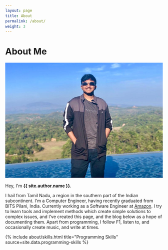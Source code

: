 ```yaml
---
layout: page
title: About
permalink: /about/
weight: 3
---
```


# **About Me**

<div id="container" class="my-2">
    <img height="30%" src="../assets/img/aboutProfile.jpeg" alt="{{ site.title }}" class="circle-image wow animated zoomIn" data-wow-delay=".25s">
</div>

Hey, I'm **{{ site.author.name }}**.<br>

I hail from Tamil Nadu, a region in the southern part of the Indian subcontinent. I'm a Computer Engineer, having 
recently graduated from BITS Pilani, India. Currently working as a Software Engineer at 
[Amazon](https://www.aboutamazon.com/). I try to learn tools and implement methods which create simple solutions to 
complex issues, and I've created this page, and the blog below as a hope of documenting them. Apart from programming, 
I follow F1, listen to, and occasionally create music, and write at times.

<div class="row">
{% include about/skills.html title="Programming Skills" source=site.data.programming-skills %}
</div>